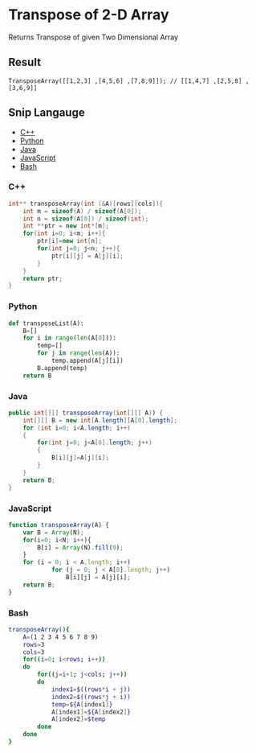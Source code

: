 # Transpose of 2-D Array 
Returns Transpose of given Two Dimensional Array

## Result
```
TransposeArray([[1,2,3] ,[4,5,6] ,[7,8,9]]); // [[1,4,7] ,[2,5,8] ,[3,6,9]]
```

## Snip Langauge
* [C++](#C++)
* [Python](#python)
* [Java](#java)
* [JavaScript](#javascript)
* [Bash](#bash)

### C++
```cpp
int** transposeArray(int (&A)[rows][cols]){
    int m = sizeof(A) / sizeof(A[0]);
    int n = sizeof(A[0]) / sizeof(int);
    int **ptr = new int*[m];
    for(int i=0; i<m; i++){
        ptr[i]=new int[n];
        for(int j=0; j<n; j++){
            ptr[i][j] = A[j][i];
        }
    }
    return ptr;
}
```

### Python
```python
def transposeList(A):
    B=[]
    for i in range(len(A[0])):
        temp=[]
        for j in range(len(A)):
            temp.append(A[j][i])
        B.append(temp)
    return B

```

### Java
```java
public int[][] transposeArray(int[][] A)) {
    int[][] B = new int[A.length][A[0].length];
    for (int i=0; i<A.length; i++) 
    {
        for(int j=0; j<A[0].length; j++) 
        {
            B[i][j]=A[j][i];
        }
    }
    return B;
}

```


### JavaScript
```js
function transposeArray(A) {
    var B = Array(N);
    for(i=0; i<N; i++){
        B[i] = Array(N).fill(0);
    }
    for (i = 0; i < A.length; i++)
            for (j = 0; j < A[0].length; j++)
                B[i][j] = A[j][i];
    return B;
}
```

### Bash
```bash
transposeArray(){
    A=(1 2 3 4 5 6 7 8 9)
    rows=3
    cols=3    
    for((i=0; i<rows; i++))
    do
        for((j=i+1; j<cols; j++))
        do
            index1=$((rows*i + j))
            index2=$((rows*j + i))
            temp=${A[index1]}
            A[index1]=${A[index2]}
            A[index2]=$temp
        done
    done        
}
```
